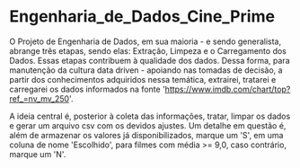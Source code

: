 # Engenharia_de_Dados_Cine_Prime

O Projeto de Engenharia de Dados, em sua maioria - e sendo generalista, abrange três etapas, sendo elas: Extração, Limpeza e o Carregamento dos Dados. Essas etapas contribuem à qualidade dos dados. Dessa forma, para manutenção da cultura data driven - apoiando nas tomadas de decisão, a partir dos conhecimentos adquiridos nessa temática, extrairei, tratarei e carregarei os dados informados na fonte 'https://www.imdb.com/chart/top?ref_=nv_mv_250'.

A ideia central é, posterior à coleta das informações, tratar, limpar os dados e gerar um arquivo csv com os devidos ajustes. Um detalhe em questão é, além de armazenar os valores já disponibilizados, marque um 'S', em uma coluna de nome 'Escolhido', para filmes com média >= 9,0, caso contrário, marque um 'N'.